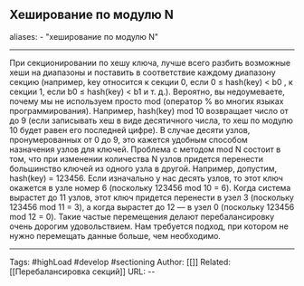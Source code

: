 ## Хеширование по модулю N
aliases: 
	- "хеширование по модулю N"

---

При секционировании по хешу ключа, лучше всего разбить возможные хеши на диапазоны и поставить в соответствие каждому диапазону секцию (например, key относится к секции 0, если 0 ≤ hash(key) < b0 , к секции 1, если b0 ≤ hash(key) < b1 и т. д.). Вероятно, вы недоумеваете, почему мы не используем просто mod (оператор % во многих языках программирования). Например, hash(key) mod 10 возвращает число от до 9 (если записывать хеш в виде десятичного числа, то хеш по модулю 10 будет равен его последней цифре). В случае десяти узлов, пронумерованных от 0 до 9, это кажется удобным способом назначения узлов для ключей. Проблема с методом mod N состоит в том, что при изменении количества N узлов придется перенести большинство ключей из одного узла в другой. Например, допустим, hash(key) = 123456. Если изначально у нас десять узлов, то этот ключ окажется в узле номер 6 (поскольку 123456 mod 10 = 6). Когда система вырастет до 11 узлов, этот ключ придется перенести в узел 3 (поскольку 123456 mod 11 = 3), а когда вырастет до 12 — в узел 0 (поскольку 123456 mod 12 = 0). Такие частые перемещения делают перебалансировку очень дорогим удовольствием. Нам требуется подход, при котором не нужно перемещать данные больше, чем необходимо.

---
Tags: #highLoad #develop #sectioning
Author: [[]]
Related: [[Перебалансировка секций]]
URL: -- 